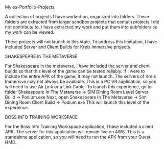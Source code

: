 Myles-Portfolio-Projects

A collection of projects I have worked on, organized into folders.
These folders are extracted from larger sandbox projects that contain projects I did not contribute to.
I have extracted my work and put them into subfolders so my work can be viewed.

These projects will not launch in this state. To address this limitation, I have included Server and Client Builds for Kreis Immersive projects.

SHAKESPEARE IN THE METAVERSE

For Shakespeare in the metaverse, I have included the server and client builds so that this level of the game can be tested reliably.
If I were to include the entire APK of the game, it may not launch. The servers of Kreis Immersive may not always be available.
This is a PC VR application, so you will need to use Air Link or a Link Cable.
To launch this experience, go to folder Shakespeare In The Metaverse -> SIM Dining Room Level Server Build -> Podium.exe
Next, open Shakespeare In The Metaverse -> Sim Dining Room Client Build -> Podium.exe
This will launch this level of the experience.

BOSS INFO TRAINING WORKSPACE

For the Boss Info Training Workspace application, I have included a client APK. The server for this application will remain live on AWS.
This is a standalone application, so you will need to run the APK from your Quest HMD.
